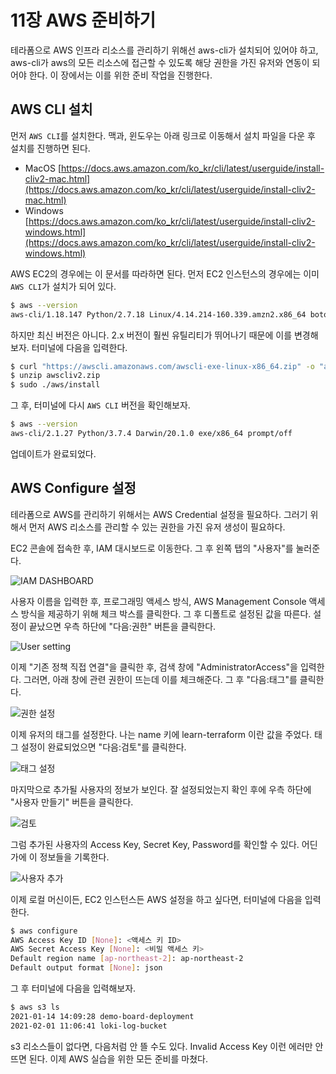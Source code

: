 # 11장 AWS 준비하기

테라폼으로 AWS 인프라 리소스를 관리하기 위해선 aws-cli가 설치되어 있어야 하고, aws-cli가 aws의 모든 리소스에 접근할 수 있도록 해당 권한을 가진 유저와 연동이 되어야 한다. 이 장에서는 이를 위한 준비 작업을 진행한다.

## AWS CLI 설치

먼저 `AWS CLI`를 설치한다. 맥과, 윈도우는 아래 링크로 이동해서 설치 파일을 다운 후 설치를 진행하면 된다.

* MacOS [https://docs.aws.amazon.com/ko_kr/cli/latest/userguide/install-cliv2-mac.html](https://docs.aws.amazon.com/ko_kr/cli/latest/userguide/install-cliv2-mac.html)
* Windows [https://docs.aws.amazon.com/ko_kr/cli/latest/userguide/install-cliv2-windows.html](https://docs.aws.amazon.com/ko_kr/cli/latest/userguide/install-cliv2-windows.html)

AWS EC2의 경우에는 이 문서를 따라하면 된다. 먼저 EC2 인스턴스의 경우에는 이미 `AWS CLI`가 설치가 되어 있다. 

```bash
$ aws --version
aws-cli/1.18.147 Python/2.7.18 Linux/4.14.214-160.339.amzn2.x86_64 botocore/1.18.6
```

하지만 최신 버전은 아니다. 2.x 버전이 훨씬 유틸리티가 뛰어나기 때문에 이를 변경해보자. 터미널에 다음을 입력한다.

```bash
$ curl "https://awscli.amazonaws.com/awscli-exe-linux-x86_64.zip" -o "awscliv2.zip"
$ unzip awscliv2.zip
$ sudo ./aws/install
```

그 후, 터미널에 다시 `AWS CLI` 버전을 확인해보자.

```bash
$ aws --version
aws-cli/2.1.27 Python/3.7.4 Darwin/20.1.0 exe/x86_64 prompt/off
```

업데이트가 완료되었다. 

## AWS Configure 설정

테라폼으로 AWS를 관리하기 위해서는 AWS Credential 설정을 필요하다. 그러기 위해서 먼저 AWS 리소스를 관리할 수 있는 권한을 가진 유저 생성이 필요하다. 

EC2 콘솔에 접속한 후, IAM 대시보드로 이동한다. 그 후 왼쪽 탭의 "사용자"를 눌러준다.

![IAM DASHBOARD](./01.png)

사용자 이름을 입력한 후, 프로그래밍 액세스 방식, AWS Management Console 액세스 방식을 제공하기 위해 체크 박스를 클릭한다. 그 후 디폴트로 설정된 값을 따른다. 설정이 끝났으면 우측 하단에 "다음:권한" 버튼을 클릭한다.

![User setting](./02.png)

이제 "기존 정책 직접 연결"을 클릭한 후, 검색 창에 "AdministratorAccess"을 입력한다. 그러면, 아래 창에 관련 권한이 뜨는데 이를 체크해준다. 그 후 "다음:태그"를 클릭한다.

![권한 설정](./03.png)

이제 유저의 태그를 설정한다. 나는 name 키에 learn-terraform 이란 값을 주었다. 태그 설정이 완료되었으면 "다음:검토"를 클릭한다.

![태그 설정](./04.png)

마지막으로 추가될 사용자의 정보가 보인다. 잘 설정되었는지 확인 후에 우측 하단에 "사용자 만들기" 버튼을 클릭한다.

![검토](./05.png)

그럼 추가된 사용자의 Access Key, Secret Key, Password를 확인할 수 있다. 어딘가에 이 정보들을 기록한다.

![사용자 추가](./06.png)

이제 로컬 머신이든, EC2 인스턴스든 AWS 설정을 하고 싶다면, 터미널에 다음을 입력한다.

```bash
$ aws configure
AWS Access Key ID [None]: <액세스 키 ID>
AWS Secret Access Key [None]: <비밀 액세스 키>
Default region name [ap-northeast-2]: ap-northeast-2
Default output format [None]: json
```

그 후 터미널에 다음을 입력해보자.

```bash
$ aws s3 ls
2021-01-14 14:09:28 demo-board-deployment
2021-02-01 11:06:41 loki-log-bucket
```

s3 리소스들이 없다면, 다음처럼 안 뜰 수도 있다. Invalid Access Key 이런 에러만 안 뜨면 된다. 이제 AWS 실습을 위한 모든 준비를 마쳤다.